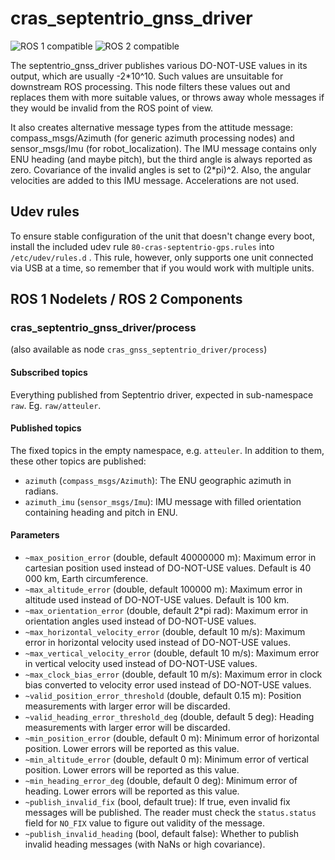 <!--
SPDX-License-Identifier: BSD-3-Clause
SPDX-FileCopyrightText: Czech Technical University in Prague
-->

# cras_septentrio_gnss_driver

![ROS 1 compatible](https://img.shields.io/badge/ROS-1-blue)
![ROS 2 compatible](https://img.shields.io/badge/ROS-2-blue)

The septentrio_gnss_driver publishes various DO-NOT-USE values in its output, which are usually -2*10^10.
Such values are unsuitable for downstream ROS processing. This node filters these values out and replaces them with
more suitable values, or throws away whole messages if they would be invalid from the ROS point of view.

It also creates alternative message types from the attitude message: compass_msgs/Azimuth (for generic azimuth
processing nodes) and sensor_msgs/Imu (for robot_localization). The IMU message contains only ENU heading (and maybe
pitch), but the third angle is always reported as zero. Covariance of the invalid angles is set to (2*pi)^2. Also,
the angular velocities are added to this IMU message. Accelerations are not used.

## Udev rules

To ensure stable configuration of the unit that doesn't change every boot, install the included udev rule
`80-cras-septentrio-gps.rules` into `/etc/udev/rules.d` . This rule, however, only supports one unit connected via
USB at a time, so remember that if you would work with multiple units.

## ROS 1 Nodelets / ROS 2 Components

### cras_septentrio_gnss_driver/process

(also available as node `cras_gnss_septentrio_driver/process`)

#### Subscribed topics

Everything published from Septentrio driver, expected in sub-namespace `raw`. Eg. `raw/atteuler`.

#### Published topics

The fixed topics in the empty namespace, e.g. `atteuler`. In addition to them, these other topics are published:

- `azimuth` (`compass_msgs/Azimuth`): The ENU geographic azimuth in radians.
- `azimuth_imu` (`sensor_msgs/Imu`): IMU message with filled orientation containing heading and pitch in ENU.

#### Parameters

- `~max_position_error` (double, default 40000000 m): Maximum error in cartesian position used instead of DO-NOT-USE values. Default is 40 000 km, Earth circumference.
- `~max_altitude_error` (double, default 100000 m): Maximum error in altitude used instead of DO-NOT-USE values. Default is 100 km.
- `~max_orientation_error` (double, default 2*pi rad): Maximum error in orientation angles used instead of DO-NOT-USE values.
- `~max_horizontal_velocity_error` (double, default 10 m/s): Maximum error in horizontal velocity used instead of DO-NOT-USE values.
- `~max_vertical_velocity_error` (double, default 10 m/s): Maximum error in vertical velocity used instead of DO-NOT-USE values.
- `~max_clock_bias_error` (double, default 10 m/s): Maximum error in clock bias converted to velocity error used instead of DO-NOT-USE values.
- `~valid_position_error_threshold` (double, default 0.15 m): Position measurements with larger error will be discarded.
- `~valid_heading_error_threshold_deg` (double, default 5 deg): Heading measurements with larger error will be discarded.
- `~min_position_error` (double, default 0 m): Minimum error of horizontal position. Lower errors will be reported as this value.
- `~min_altitude_error` (double, default 0 m): Minimum error of vertical position. Lower errors will be reported as this value.
- `~min_heading_error_deg` (double, default 0 deg): Minimum error of heading. Lower errors will be reported as this value.
- `~publish_invalid_fix` (bool, default true): If true, even invalid fix messages will be published. The reader must check the `status.status` field for `NO_FIX` value to figure out validity of the message.
- `~publish_invalid_heading` (bool, default false): Whether to publish invalid heading messages (with NaNs or high covariance).